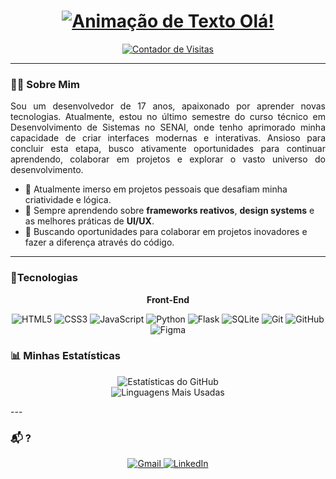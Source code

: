 <p align="center">
  </p>

<div align="center">
  <h1>
    <a href="https://git.io/typing-svg">
      <img src="https://readme-typing-svg.herokuapp.com?font=Fira+Code&size=32&pause=1000&color=58A6FF&center=true&vCenter=true&width=150&lines=Ol%C3%A1!+%F0%9F%91%8B" alt="Animação de Texto Olá!">
    </a>
  </h1>
</div>

<p align="center">
  <a href="https://github.com/vini1912">
    <img src="https://komarev.com/ghpvc/?username=vini1912&label=Profile%20views&color=0e75b6&style=flat" alt="Contador de Visitas" />
  </a>
</p>

---

### 👨‍💻 Sobre Mim

<p align="justify">
Sou um desenvolvedor de 17 anos, apaixonado por aprender novas tecnologias. Atualmente, estou no último semestre do curso técnico em Desenvolvimento de Sistemas no SENAI, onde tenho aprimorado minha capacidade de criar interfaces modernas e interativas. Ansioso para concluir esta etapa, busco ativamente oportunidades para continuar aprendendo, colaborar em projetos e explorar o vasto universo do desenvolvimento.
</p>

- 🔭 Atualmente imerso em projetos pessoais que desafiam minha criatividade e lógica.
- 🌱 Sempre aprendendo sobre **frameworks reativos**, **design systems** e as melhores práticas de **UI/UX**.
- 🚀 Buscando oportunidades para colaborar em projetos inovadores e fazer a diferença através do código.

---

### 🚀Tecnologias

<div align="center">
  <p><strong>Front-End</strong></p>
  <p>
    <img src="https://img.shields.io/badge/HTML5-E34F26?style=for-the-badge&logo=html5&logoColor=white" alt="HTML5" />
    <img src="https://img.shields.io/badge/CSS3-1572B6?style=for-the-badge&logo=css3&logoColor=white" alt="CSS3" />
    <img src="https://img.shields.io/badge/JavaScript-F7DF1E?style=for-the-badge&logo=javascript&logoColor=black" alt="JavaScript" />
    <img src="https://img.shields.io/badge/Python-3776AB?style=for-the-badge&logo=python&logoColor=white" alt="Python" />
    <img src="https://img.shields.io/badge/Flask-000000?style=for-the-badge&logo=flask&logoColor=white" alt="Flask" />
    <img src="https://img.shields.io/badge/SQLite-003B57?style=for-the-badge&logo=sqlite&logoColor=white" alt="SQLite" />
    <img src="https://img.shields.io/badge/GIT-E44C30?style=for-the-badge&logo=git&logoColor=white" alt="Git" />
    <img src="https://img.shields.io/badge/GitHub-181717?style=for-the-badge&logo=github&logoColor=white" alt="GitHub" />
    <img src="https://img.shields.io/badge/Figma-F24E1E?style=for-the-badge&logo=figma&logoColor=white" alt="Figma" />
  </p>
</div>

### 📊 Minhas Estatísticas

<p align="center">
  <img src="https://github-readme-stats.vercel.app/api?username=vini1912&show_icons=true&theme=dracula&include_all_commits=true&count_private=true" alt="Estatísticas do GitHub"/>
  <br/>
  <img src="https://github-readme-stats.vercel.app/api/top-langs/?username=vini1912&layout=compact&langs_count=8&theme=dracula" alt="Linguagens Mais Usadas"/>
</p>
---

### 📬 ?

<p align="center">
  <a href="mailto:SEU-EMAIL@gmail.com" target="_blank">
    <img src="https://img.shields.io/badge/Gmail-D14836?style=for-the-badge&logo=gmail&logoColor=white" alt="Gmail" />
  </a>
  <a href="https://www.linkedin.com/in/SEU-PERFIL-AQUI/" target="_blank">
    <img src="https://img.shields.io/badge/LinkedIn-0077B5?style=for-the-badge&logo=linkedin&logoColor=white" alt="LinkedIn" />
  </a>
</p>
